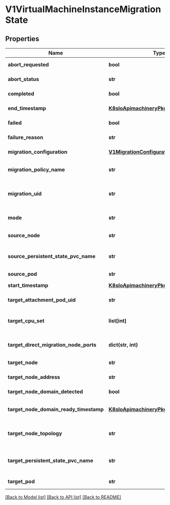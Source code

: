 # V1VirtualMachineInstanceMigrationState

## Properties
Name | Type | Description | Notes
------------ | ------------- | ------------- | -------------
**abort_requested** | **bool** | Indicates that the migration has been requested to abort | [optional] 
**abort_status** | **str** | Indicates the final status of the live migration abortion | [optional] 
**completed** | **bool** | Indicates the migration completed | [optional] 
**end_timestamp** | [**K8sIoApimachineryPkgApisMetaV1Time**](K8sIoApimachineryPkgApisMetaV1Time.md) | The time the migration action ended | [optional] 
**failed** | **bool** | Indicates that the migration failed | [optional] 
**failure_reason** | **str** | Contains the reason why the migration failed | [optional] 
**migration_configuration** | [**V1MigrationConfiguration**](V1MigrationConfiguration.md) | Migration configurations to apply | [optional] 
**migration_policy_name** | **str** | Name of the migration policy. If string is empty, no policy is matched | [optional] 
**migration_uid** | **str** | The VirtualMachineInstanceMigration object associated with this migration | [optional] 
**mode** | **str** | Lets us know if the vmi is currently running pre or post copy migration | [optional] 
**source_node** | **str** | The source node that the VMI originated on | [optional] 
**source_persistent_state_pvc_name** | **str** | If the VMI being migrated uses persistent features (backend-storage), its source PVC name is saved here | [optional] 
**source_pod** | **str** |  | [optional] 
**start_timestamp** | [**K8sIoApimachineryPkgApisMetaV1Time**](K8sIoApimachineryPkgApisMetaV1Time.md) | The time the migration action began | [optional] 
**target_attachment_pod_uid** | **str** | The UID of the target attachment pod for hotplug volumes | [optional] 
**target_cpu_set** | **list[int]** | If the VMI requires dedicated CPUs, this field will hold the dedicated CPU set on the target node | [optional] 
**target_direct_migration_node_ports** | **dict(str, int)** | The list of ports opened for live migration on the destination node | [optional] 
**target_node** | **str** | The target node that the VMI is moving to | [optional] 
**target_node_address** | **str** | The address of the target node to use for the migration | [optional] 
**target_node_domain_detected** | **bool** | The Target Node has seen the Domain Start Event | [optional] 
**target_node_domain_ready_timestamp** | [**K8sIoApimachineryPkgApisMetaV1Time**](K8sIoApimachineryPkgApisMetaV1Time.md) | The timestamp at which the target node detects the domain is active | [optional] 
**target_node_topology** | **str** | If the VMI requires dedicated CPUs, this field will hold the numa topology on the target node | [optional] 
**target_persistent_state_pvc_name** | **str** | If the VMI being migrated uses persistent features (backend-storage), its target PVC name is saved here | [optional] 
**target_pod** | **str** | The target pod that the VMI is moving to | [optional] 

[[Back to Model list]](../README.md#documentation-for-models) [[Back to API list]](../README.md#documentation-for-api-endpoints) [[Back to README]](../README.md)


